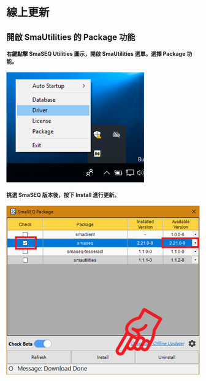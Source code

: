 # 線上更新

## 開啟 SmaUtilities 的 Package 功能

#### 右鍵點擊 SmaSEQ Utilities 圖示，開啟 SmaUtilities 選單。選擇 Package 功能。

![](../../.gitbook/assets/smautilities_driver_open%20%285%29.PNG)

#### 挑選 SmaSEQ 版本後，按下 Install 進行更新。

![](../../.gitbook/assets/smautilities_package_install-smaseq_update.PNG)

#### 

